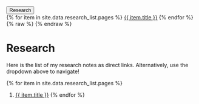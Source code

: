 ---
---
<div class="dropdown">
  <button class="dropbtn">Research</button>
  <div class="dropdown-content">
   {% for item in site.data.research_list.pages %}
      <a href="javascript:;" onclick='javascript:(function(o){document.getElementById("research_iframe").style.height="1px"; document.getElementById("research_iframe").src = "/research/{{item.url}}"; document.getElementById("research_container").hidden=false}(this));'>{{ item.title }}</a>
   {% endfor %}
  </div>
</div>
{% raw %}
<div class="iframe-container" id="research_container" hidden="true">
  <iframe id="research_iframe" src="/research/Kernel.html" frameborder="0" scrolling="no" onload="resizeIframe(this)" style="width:100%;height:1px;"></iframe>
</div>
{% endraw %}

# Research

Here is the list of my research notes as direct links. Alternatively, use the dropdown above to navigate!

{% for item in site.data.research_list.pages %}
1. <a href="/research/{{item.url}}" >{{ item.title }}</a>
{% endfor %}
